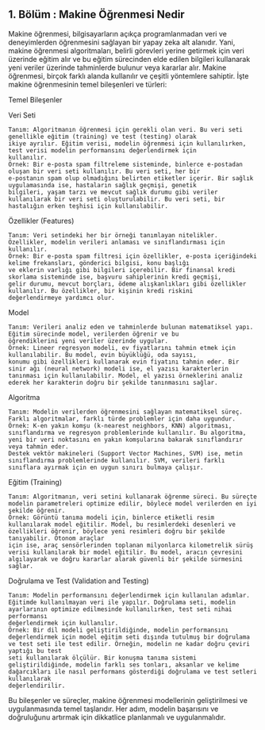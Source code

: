 ## 1. Bölüm  : Makine Öğrenmesi Nedir

Makine öğrenmesi, bilgisayarların açıkça programlanmadan veri ve deneyimlerden öğrenmesini sağlayan bir yapay zeka alt alanıdır. Yani, makine öğrenmesi algoritmaları, belirli görevleri yerine getirmek için veri üzerinde eğitim alır ve bu eğitim sürecinden elde edilen bilgileri kullanarak yeni veriler üzerinde tahminlerde bulunur veya kararlar alır. Makine öğrenmesi, birçok farklı alanda kullanılır ve çeşitli yöntemlere sahiptir. İşte makine öğrenmesinin temel bileşenleri ve türleri:


Temel Bileşenler

Veri Seti

    Tanım: Algoritmanın öğrenmesi için gerekli olan veri. Bu veri seti genellikle eğitim (training) ve test (testing) olarak 
    ikiye ayrılır. Eğitim verisi, modelin öğrenmesi için kullanılırken, test verisi modelin performansını değerlendirmek için 
    kullanılır.
    Örnek: Bir e-posta spam filtreleme sisteminde, binlerce e-postadan oluşan bir veri seti kullanılır. Bu veri seti, her bir 
    e-postanın spam olup olmadığını belirten etiketler içerir. Bir sağlık uygulamasında ise, hastaların sağlık geçmişi, genetik 
    bilgileri, yaşam tarzı ve mevcut sağlık durumu gibi veriler kullanılarak bir veri seti oluşturulabilir. Bu veri seti, bir 
    hastalığın erken teşhisi için kullanılabilir.
    
Özellikler (Features)

    Tanım: Veri setindeki her bir örneği tanımlayan nitelikler. Özellikler, modelin verileri anlaması ve sınıflandırması için 
    kullanılır.
    Örnek: Bir e-posta spam filtresi için özellikler, e-posta içeriğindeki kelime frekansları, gönderici bilgisi, konu başlığı 
    ve eklerin varlığı gibi bilgileri içerebilir. Bir finansal kredi skorlama sisteminde ise, başvuru sahiplerinin kredi geçmişi, 
    gelir durumu, mevcut borçları, ödeme alışkanlıkları gibi özellikler kullanılır. Bu özellikler, bir kişinin kredi riskini 
    değerlendirmeye yardımcı olur.
  
Model

    Tanım: Verileri analiz eden ve tahminlerde bulunan matematiksel yapı. Eğitim sürecinde model, verilerden öğrenir ve bu 
    öğrendiklerini yeni veriler üzerinde uygular.
    Örnek: Lineer regresyon modeli, ev fiyatlarını tahmin etmek için kullanılabilir. Bu model, evin büyüklüğü, oda sayısı, 
    konumu gibi özellikleri kullanarak evin fiyatını tahmin eder. Bir sinir ağı (neural network) modeli ise, el yazısı karakterlerin 
    tanınması için kullanılabilir. Model, el yazısı örneklerini analiz ederek her karakterin doğru bir şekilde tanınmasını sağlar.

Algoritma

    Tanım: Modelin verilerden öğrenmesini sağlayan matematiksel süreç. Farklı algoritmalar, farklı türde problemler için daha uygundur.
    Örnek: K-en yakın komşu (k-nearest neighbors, KNN) algoritması, sınıflandırma ve regresyon problemlerinde kullanılır. Bu algoritma, yeni bir veri noktasını en yakın komşularına bakarak sınıflandırır veya tahmin eder. 
    Destek vektör makineleri (Support Vector Machines, SVM) ise, metin sınıflandırma problemlerinde kullanılır. SVM, verileri farklı sınıflara ayırmak için en uygun sınırı bulmaya çalışır.

Eğitim (Training)

    Tanım: Algoritmanın, veri setini kullanarak öğrenme süreci. Bu süreçte modelin parametreleri optimize edilir, böylece model verilerden en iyi şekilde öğrenir.
    Örnek: Görüntü tanıma modeli için, binlerce etiketli resim kullanılarak model eğitilir. Model, bu resimlerdeki desenleri ve özellikleri öğrenir, böylece yeni resimleri doğru bir şekilde tanıyabilir. Otonom araçlar 
    için ise, araç sensörlerinden toplanan milyonlarca kilometrelik sürüş verisi kullanılarak bir model eğitilir. Bu model, aracın çevresini algılayarak ve doğru kararlar alarak güvenli bir şekilde sürmesini sağlar.

Doğrulama ve Test (Validation and Testing)

    Tanım: Modelin performansını değerlendirmek için kullanılan adımlar. Eğitimde kullanılmayan veri ile yapılır. Doğrulama seti, modelin ayarlarının optimize edilmesinde kullanılırken, test seti nihai performansı 
    değerlendirmek için kullanılır.
    Örnek: Bir dil modeli geliştirildiğinde, modelin performansını değerlendirmek için model eğitim seti dışında tutulmuş bir doğrulama ve test seti ile test edilir. Örneğin, modelin ne kadar doğru çeviri yaptığı bu test 
    seti kullanılarak ölçülür. Bir konuşma tanıma sistemi geliştirildiğinde, modelin farklı ses tonları, aksanlar ve kelime dağarcıkları ile nasıl performans gösterdiği doğrulama ve test setleri kullanılarak 
    değerlendirilir.
    
Bu bileşenler ve süreçler, makine öğrenmesi modellerinin geliştirilmesi ve uygulanmasında temel taşlarıdır. Her adım, modelin başarısını ve doğruluğunu artırmak için dikkatlice planlanmalı ve uygulanmalıdır.
